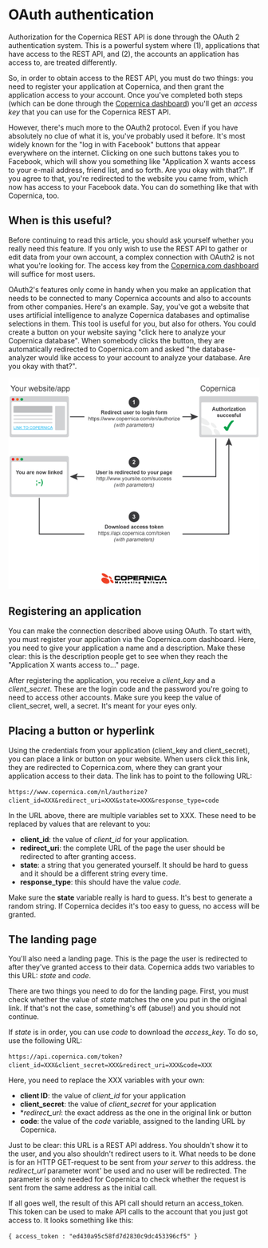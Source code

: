 # OAuth authentication

Authorization for the Copernica REST API is done through the OAuth 2 authentication system. This is a powerful system where (1), applications that have access to the REST API, and (2), the accounts an application has access to, are treated differently.

So, in order to obtain access to the REST API, you must do two things: you need to register your application at Copernica, and then grant the application access to your account. Once you've completed both steps (which can be done through the [Copernica dashboard](https://www.copernica.com/nl/applications)) you'll get an *access key* that you can use for the Copernica REST API.

However, there's much more to the OAuth2 protocol. Even if you have absolutely no clue of what it is, you've probably used it before. It's most widely known for the "log in with Facebook" buttons that appear everywhere on the internet. Clicking on one such buttons takes you to Facebook, which will show you something like "Application X wants access to your e-mail address, friend list, and so forth. Are you okay with that?". If you agree to that, you're redirected to the website you came from, which now has access to your Facebook data. You can do something like that with Copernica, too.

## When is this useful?
Before continuing to read this article, you should ask yourself whether you really need this feature. If you only wish to use the REST API to gather or edit data from your own account, a complex connection with OAuth2 is not what you're looking for. The access key from the [Copernica.com dashboard](https://www.copernica.com/nl/applications) will suffice for most users.

OAuth2's features only come in handy when you make an application that needs to be connected to many Copernica accounts and also to accounts from other companies. Here's an example. Say, you've got a website that uses artificial intelligence to analyze Copernica databases and optimalise selections in them. This tool is useful for you, but also for others. You could create a button on your website saying "click here to analyze your Copernica database". When somebody clicks the button, they are automatically redirected to Copernica.com and asked "the database-analyzer would like access to your account to analyze your database. Are you okay with that?".

![](../images/oauth-copernica.png)

## Registering an application
You can make the connection described above using OAuth. To start with, you must register your application via the Copernica.com dashboard. Here, you need to give your application a name and a description. Make these clear: this is the description people get to see when they reach the "Application X wants access to..." page.

After registering the application, you receive a *client_key* and a *client_secret*. These are the login code and the password you're going to need to access other accounts. Make sure you keep the value of client_secret, well, a secret. It's meant for your eyes only. 

## Placing a button or hyperlink

Using the credentials from your application (client_key and client_secret), you can place a link or button on your website. When users click this link, they are redirected to Copernica.com, where they can grant your application access to their data. The link has to point to the following URL:

`https://www.copernica.com/nl/authorize?client_id=XXX&redirect_uri=XXX&state=XXX&response_type=code`

In the URL above, there are multiple variables set to XXX. These need to be replaced by values that are relevant to you:

* **client_id**: the value of *client_id* for your application.
* **redirect_uri**: the complete URL of the page the user should be redirected to after granting access.
* **state**: a string that you generated yourself. It should be hard to guess and it should be a different string every time. 
* **response_type**: this should have the value *code*.

Make sure the **state** variable really is hard to guess. It's best to generate a random string. If Copernica decides it's too easy to guess, no access will be granted.

## The landing page

You'll also need a landing page. This is the page the user is redirected to after they've granted access to their data. Copernica adds two variables to this URL: *state* and *code*.

There are two things you need to do for the landing page. First, you must check whether the value of *state* matches the one you put in the original link. If that's not the case, something's off (abuse!) and you should not continue.

If *state* is in order, you can use *code* to download the *access_key*. To do so, use the following URL:

`https://api.copernica.com/token?client_id=XXX&client_secret=XXX&redirect_uri=XXX&code=XXX`

Here, you need to replace the XXX variables with your own:

* **client ID**: the value of *client_id* for your application
* **client_secret**: the value of *client_secret* for your application
* **redirect_url*: the exact address as the one in the original link or button
* **code**: the value of the *code* variable, assigned to the landing URL by Copernica.

Just to be clear: this URL is a REST API address. You shouldn't show it to the user, and you also shouldn't redirect users to it. What needs to be done is for an HTTP GET-request to be sent from *your server* to this address. the *redirect_url* parameter wont' be used and no user will be redirected. The parameter is only needed for Copernica to check whether the request is sent from the same address as the initial call.

If all goes well, the result of this API call should return an access_token. This token can be used to make API calls to the account that you just got access to. It looks something like this:

`{ access_token : "ed430a95c58fd7d2830c9dc453396cf5" }`
